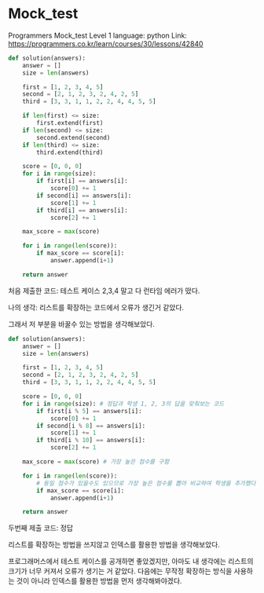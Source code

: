 # Mock_test

Programmers Mock_test Level 1
language: python
Link: https://programmers.co.kr/learn/courses/30/lessons/42840

```python
def solution(answers):
    answer = []
    size = len(answers)

    first = [1, 2, 3, 4, 5]
    second = [2, 1, 2, 3, 2, 4, 2, 5]
    third = [3, 3, 1, 1, 2, 2, 4, 4, 5, 5]

    if len(first) <= size:
        first.extend(first)
    if len(second) <= size:
        second.extend(second)
    if len(third) <= size:
        third.extend(third)

    score = [0, 0, 0]
    for i in range(size):
        if first[i] == answers[i]:
            score[0] += 1
        if second[i] == answers[i]:
            score[1] += 1
        if third[i] == answers[i]:
            score[2] += 1

    max_score = max(score)

    for i in range(len(score)):
        if max_score == score[i]:
            answer.append(i+1)

    return answer
```

처음 제출한 코드: 테스트 케이스 2,3,4 말고 다 런타임 에러가 떴다.

나의 생각: 리스트를 확장하는 코드에서 오류가 생긴거 같았다.

그래서 저 부분을 바꿀수 있는 방법을 생각해보았다.

```python
def solution(answers):
    answer = []
    size = len(answers)

    first = [1, 2, 3, 4, 5]
    second = [2, 1, 2, 3, 2, 4, 2, 5]
    third = [3, 3, 1, 1, 2, 2, 4, 4, 5, 5]

    score = [0, 0, 0]
    for i in range(size): # 정답과 학생 1, 2, 3의 답을 맞춰보는 코드
        if first[i % 5] == answers[i]:
            score[0] += 1
        if second[i % 8] == answers[i]:
            score[1] += 1
        if third[i % 10] == answers[i]:
            score[2] += 1

    max_score = max(score) # 가장 높은 점수를 구함

    for i in range(len(score)):
		# 동일 점수가 있을수도 있으므로 가장 높은 점수를 뽑아 비교하여 학생을 추가했다.
        if max_score == score[i]:
            answer.append(i+1)

    return answer

```

두번째 제출 코드: 정답

리스트를 확장하는 방법을 쓰지않고 인덱스를 활용한 방법을 생각해보았다.

프로그래머스에서 테스트 케이스를 공개하면 좋았겠지만, 아마도 내 생각에는 리스트의 크기가 너무 커져서 오류가 생기는 거 같았다. 다음에는 무작정 확장하는 방식을 사용하는 것이 아니라 인덱스를 활용한 방법을 먼저 생각해봐야겠다.
